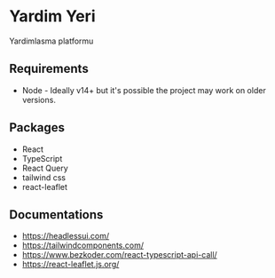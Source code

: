 # Yardim Yeri

Yardimlasma platformu

## Requirements

- Node - Ideally v14+ but it's possible the project may work on older versions.

## Packages

- React
- TypeScript
- React Query
- tailwind css
- react-leaflet

## Documentations

- https://headlessui.com/
- https://tailwindcomponents.com/
- https://www.bezkoder.com/react-typescript-api-call/
- https://react-leaflet.js.org/
